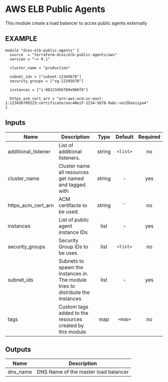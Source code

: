 AWS ELB Public Agents
============
This module create a load balancer to acces public agents externally


EXAMPLE
-------

```hcl
module "dcos-elb-public-agents" {
  source  = "terraform-dcos/elb-public-agents/aws"
  version = "~> 0.1"

  cluster_name = "production"

  subnet_ids = ["subnet-12345678"]
  security_groups = ["sg-12345678"]

  instances = ["i-00123456789e960f8"]

  https_acm_cert_arn = "arn:aws:acm:us-east-1:123456789123:certificate/ooc4NeiF-1234-5678-9abc-vei5Eeniipo4"
}
```


## Inputs

| Name | Description | Type | Default | Required |
|------|-------------|:----:|:-----:|:-----:|
| additional_listener | List of additional listeners. | string | `<list>` | no |
| cluster_name | Cluster name all resources get named and tagged with | string | - | yes |
| https_acm_cert_arn | ACM certifacte to be used. | string | `` | no |
| instances | List of public agent instance IDs | list | - | yes |
| security_groups | Security Group IDs to be uses. | list | `<list>` | no |
| subnet_ids | Subnets to spawn the instances in. The module tries to distribute the instances | list | - | yes |
| tags | Custom tags added to the resources created by this module | map | `<map>` | no |

## Outputs

| Name | Description |
|------|-------------|
| dns_name | DNS Name of the master load balancer |

